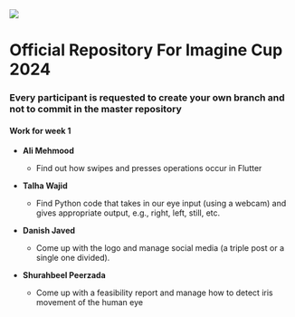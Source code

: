 <img src = "https://repository-images.githubusercontent.com/338525228/fc679380-6f08-11eb-89fc-2dcf0555a369">

# Official Repository For Imagine Cup 2024

### Every participant is requested to create your own branch and not to commit in the master repository

#### Work for week 1

- **Ali Mehmood**
  - Find out how swipes and presses operations occur in Flutter

- **Talha Wajid**
  - Find Python code that takes in our eye input (using a webcam) and gives appropriate output, e.g., right, left, still, etc.

- **Danish Javed**
  - Come up with the logo and manage social media (a triple post or a single one divided).

- **Shurahbeel Peerzada**
  - Come up with a feasibility report and manage how to detect iris movement of the human eye
